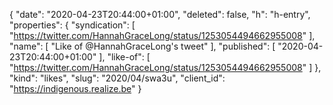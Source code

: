 {
  "date": "2020-04-23T20:44:00+01:00",
  "deleted": false,
  "h": "h-entry",
  "properties": {
    "syndication": [
      "https://twitter.com/HannahGraceLong/status/1253054494662955008"
    ],
    "name": [
      "Like of @HannahGraceLong's tweet"
    ],
    "published": [
      "2020-04-23T20:44:00+01:00"
    ],
    "like-of": [
      "https://twitter.com/HannahGraceLong/status/1253054494662955008"
    ]
  },
  "kind": "likes",
  "slug": "2020/04/swa3u",
  "client_id": "https://indigenous.realize.be"
}
